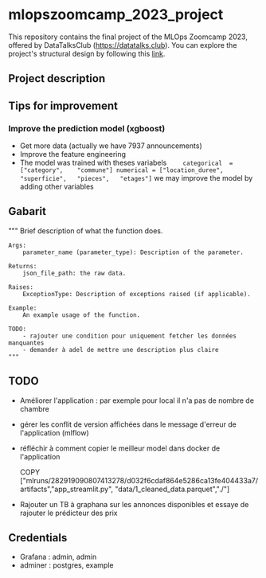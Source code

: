 # mlopszoomcamp_2023_project
This repository contains the final project of the MLOps Zoomcamp 2023, offered by DataTalksClub (https://datatalks.club). You can explore the project's structural design by following this <a href="docs/project_schema.png">link</a>.


## Project description

## Tips for improvement 
### Improve the prediction model (xgboost)
* Get more data (actually we have 7937 announcements)
* Improve the feature engineering 
* The model was trained with theses variabels ```    categorical  = ["category",	"commune"]
numerical = ["location_duree",	"superficie",	"pieces",	"etages"]```
we may improve the model by adding other variables

## Gabarit

"""
    Brief description of what the function does.

    Args:
        parameter_name (parameter_type): Description of the parameter.

    Returns:
        json_file_path: the raw data.
    
    Raises:
        ExceptionType: Description of exceptions raised (if applicable).

    Example:
        An example usage of the function.

    TODO:
        - rajouter une condition pour uniquement fetcher les données manquantes 
        - demander à adel de mettre une description plus claire 
    """
## TODO 

* Améliorer l'application  : par exemple pour local il n'a pas de nombre de chambre
* gérer les conflit de version affichées dans le message d'erreur de l'application (mlflow)
* réfléchir à comment copier le meilleur model dans docker de l'application 

    COPY ["mlruns/282919090807413278/d032f6cdaf864e5286ca13fe404433a7/artifacts","app_streamlit.py", "data/1_cleaned_data.parquet","./"]

* Rajouter un TB à graphana sur les annonces disponibles et essaye de rajouter le prédicteur des prix

## Credentials

* Grafana : admin, admin 
* adminer : postgres, example
<!-- docker run -it  --rm -p 9096:9096  mlopszoomcamp_2023_project:v1 -->